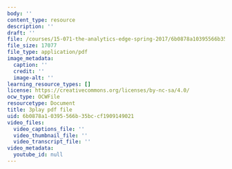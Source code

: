 ```yaml
---
body: ''
content_type: resource
description: ''
draft: ''
file: /courses/15-071-the-analytics-edge-spring-2017/6b0878a10395566b35bccf1909149021_BvZlP1ZyToo.pdf
file_size: 17077
file_type: application/pdf
image_metadata:
  caption: ''
  credit: ''
  image-alt: ''
learning_resource_types: []
license: https://creativecommons.org/licenses/by-nc-sa/4.0/
ocw_type: OCWFile
resourcetype: Document
title: 3play pdf file
uid: 6b0878a1-0395-566b-35bc-cf1909149021
video_files:
  video_captions_file: ''
  video_thumbnail_file: ''
  video_transcript_file: ''
video_metadata:
  youtube_id: null
---
```

